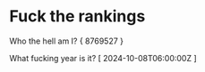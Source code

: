 # Fuck the rankings

Who the hell am I?
{ 8769527 }

What fucking year is it?
[ 2024-10-08T06:00:00Z ]

